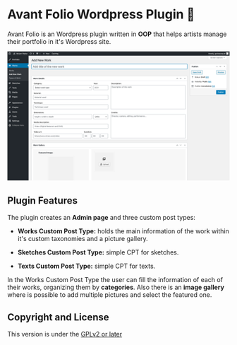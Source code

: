# Avant Folio Wordpress Plugin 🎨
Avant Folio is an Wordpress plugin written in __OOP__ that helps artists manage their portfolio in it's Wordpress site.

![alt text](https://raw.githubusercontent.com/guisopo/avant-folio-plugin/master/assets/screenshot.png "Plugin screenshot")

## Plugin Features

The plugin creates an __Admin page__ and three custom post types:

+ __Works Custom Post Type:__ holds the main information of the work within it's custom taxonomies and a picture gallery.

+ __Sketches Custom Post Type:__ simple CPT for sketches.

+ __Texts Custom Post Type:__ simple CPT for texts.

In the Works Custom Post Type the user can fill the information of each of their works, organizing them by **categories**. Also there is an **image gallery** where is possible to add multiple pictures and select the featured one.

## Copyright and License
This version is under the [GPLv2 or later](https://www.gnu.org/licenses/)
